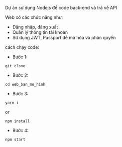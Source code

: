 Dự án sử dụng Nodejs để code back-end và trả về API

Web có các chức năng như:
 - Đăng nhập, đăng xuất
 - Quản lý thông tin tài khoản
 - Sử dụng JWT, Passport để mã hóa và phân quyền

cách chạy code:
- Bước 1:
```
git clone 
```
- Bước 2:
```
cd web_ban_mo_hinh
```
-  Bước 3:
```
yarn i
```
or
```
npm install
```
-  Bước 4:
```
npm start
```
